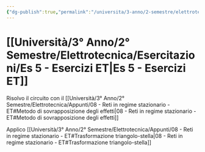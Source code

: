 ```yaml
---
{"dg-publish":true,"permalink":"/universita/3-anno/2-semestre/elettrotecnica/esercitazioni/es-5-esercizi-et/"}
---
```



# [[Università/3° Anno/2° Semestre/Elettrotecnica/Esercitazioni/Es 5 - Esercizi ET\|Es 5 - Esercizi ET]]


Risolvo il circuito con il [[Università/3° Anno/2° Semestre/Elettrotecnica/Appunti/08 - Reti in regime stazionario - ET#Metodo di sovrapposizione degli effetti\|08 - Reti in regime stazionario - ET#Metodo di sovrapposizione degli effetti]]

Applico [[Università/3° Anno/2° Semestre/Elettrotecnica/Appunti/08 - Reti in regime stazionario - ET#Trasformazione triangolo-stella\|08 - Reti in regime stazionario - ET#Trasformazione triangolo-stella]]



